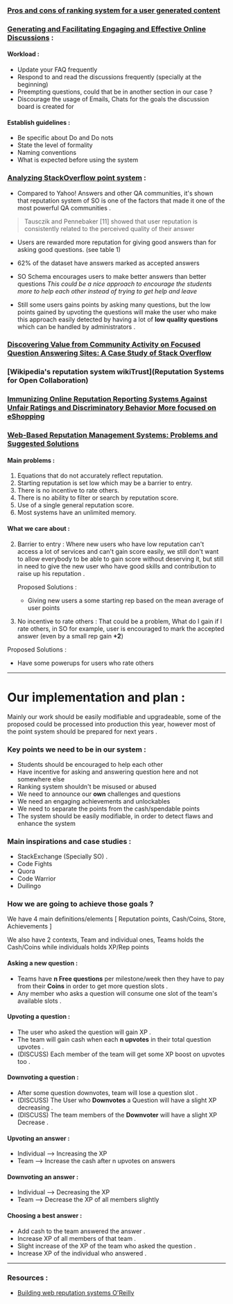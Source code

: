### [Pros and cons of ranking system for a user generated content](https://www.quora.com/What-are-some-pros-and-cons-of-implementing-a-badge-point-or-ranking-system-for-a-website-that-thrives-on-user-generated-content)


### [Generating and Facilitating Engaging and Effective Online Discussions](http://tep.uoregon.edu/technology/blackboard/docs/discussionboard.pdf) :
#### Workload :

- Update your FAQ frequently
- Respond to and read the discussions frequently (specially at the beginning)
- Preempting questions, could that be in another section in our case ?
- Discourage the usage of Emails, Chats for the goals the discussion board is created for

#### Establish guidelines :

- Be specific about Do and Do nots
- State the level of formality
- Naming conventions
- What is expected before using the system


### [Analyzing StackOverflow point system](http://www.cs.cmu.edu/~ymovshov/Papers/asonam_2013.pdf) :
- Compared to Yahoo! Answers and other QA communities, it's shown that reputation system of SO is one of the factors that made it one of the most powerful  QA communities .
 > Tausczik and Pennebaker [11] showed that user reputation is consistently related to the perceived quality of their answer

- Users are rewarded more reputation for giving good answers than for asking good questions. (see table 1)

- 62% of the dataset have answers marked as accepted answers

- SO Schema encourages users to make better answers than better questions
  *This could be a nice approach to encourage the students more to help each other instead of trying to get help and leave*

- Still some users gains points by asking many questions, but the low points gained by upvoting the questions will make the user who make this approach easily detected by having a lot of **low quality questions** which can be handled by administrators .

### [Discovering Value from Community Activity on Focused Question Answering Sites: A Case Study of Stack Overflow](https://www.cs.cornell.edu/home/kleinber/kdd12-qa.pdf)


### [Wikipedia's reputation system **wikiTrust**](Reputation Systems for Open Collaboration)

### [Immunizing Online Reputation Reporting Systems Against Unfair Ratings and Discriminatory Behavior **More focused on eShopping**](http://sieci.pjwstk.edu.pl/media/bibl/%5BDellarocas%5D_%5BImmunizing%20Online%5D_%5BACM%5D_%5B2000%5D.pdf)

### [Web-Based Reputation Management Systems: Problems and Suggested Solutions](http://download.springer.com/static/pdf/986/art%253A10.1023%252FA%253A1011557319152.pdf?originUrl=http%3A%2F%2Flink.springer.com%2Farticle%2F10.1023%2FA%3A1011557319152&token2=exp=1457807183~acl=%2Fstatic%2Fpdf%2F986%2Fart%25253A10.1023%25252FA%25253A1011557319152.pdf%3ForiginUrl%3Dhttp%253A%252F%252Flink.springer.com%252Farticle%252F10.1023%252FA%253A1011557319152*~hmac=cf2301f32ea79d2ff83a26e7ca501b963bd818d8bf610372bee92c6236d3e25d)

#### Main problems :
1. Equations that do not accurately reflect reputation.
2. Starting reputation is set low which may be a barrier to entry.
3. There is no incentive to rate others.
4. There is no ability to filter or search by reputation score.
5. Use of a single general reputation score.
6. Most systems have an unlimited memory.


#### What we care about :
2. Barrier to entry :
   Where new users who have low reputation can't access a lot of services and can't gain score easily, we still don't want to allow everybody to be able to gain score without deserving it, but still in need to give the new user who have good skills and contribution to raise up his reputation .    

   Proposed Solutions :
   - Giving new users a some starting rep based on the mean average of user points

3. No incentive to rate others :
  That could be a problem, What do I gain if I rate others, in SO for example, user is encouraged to mark the accepted answer (even by a small rep gain **+2**)

  Proposed Solutions :

  - Have some powerups for users who rate others




----------
# Our implementation and plan :
  Mainly our work should be easily modifiable and upgradeable, some of the proposed could be processed into production this year, however most of the point system should be prepared for next years .

### Key points we need to be in our system :

- Students should be encouraged to help each other
- Have incentive for asking and answering question here and not somewhere else
- Ranking system shouldn't be misused or abused
- We need to announce our **own** challenges and questions
- We need an engaging achievements and unlockables
- We need to separate the points from the cash/spendable points
- The system should be easily modifiable, in order to detect flaws and enhance the system

### Main inspirations and case studies :
- StackExchange (Specially SO) .
- Code Fights
- Quora
- Code Warrior
- Duilingo

### How we are going to achieve those goals ?

We have 4 main definitions/elements [ Reputation points, Cash/Coins, Store, Achievements ]

We also have 2 contexts, Team and individual ones, Teams holds the Cash/Coins while individuals holds XP/Rep points

#### Asking a new question :
  - Teams have **n Free questions** per milestone/week then they have to pay from their **Coins** in order to get more question slots .
  - Any member who asks a question will consume one slot of the team's available slots .

#### Upvoting a question :
  - The user who asked the question will gain XP .
  - The team will gain cash when each **n upvotes** in their total question upvotes .
  - (DISCUSS) Each member of the team will get some XP boost on upvotes too .

#### Downvoting a question :
  - After some question downvotes, team will lose a question slot .
  - (DISCUSS) The User who **Downvotes** a Question will have a slight XP decreasing .
  - (DISCUSS) The team members of the **Downvoter** will have a slight XP Decrease .

#### Upvoting an answer :
  - Individual --> Increasing the XP
  - Team --> Increase the cash after n upvotes on answers

#### Downvoting an answer :
  - Individual --> Decreasing the XP
  - Team --> Decrease the XP of all members slightly

#### Choosing a best answer :
  - Add cash to the team answered the answer .
  - Increase XP of all members of that team .
  - Slight increase of the XP of the team who asked the question .
  - Increase XP of the individual who answered .




-----

### Resources :

- [Building web reputation systems O'Reilly](https://books.google.com.eg/books?hl=en&lr=&id=MXJ5iB7BS_0C&oi=fnd&pg=PR2&dq=achievements+in+reputation+systems&ots=i7ktsa3A3M&sig=n7tGleIGBK_Fh4FL0dRA961u8ow&redir_esc=y#v=onepage&q=achievements%20in%20reputation%20systems&f=false)
